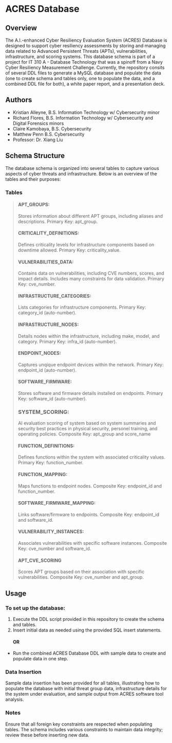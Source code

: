 # ACRES Database

## Overview

The A.I.-enhanced Cyber Resiliency Evaluation System (ACRES) Database is designed to support cyber resiliency assessments by storing and managing data related to Advanced Persistent Threats (APTs), vulnerabilities, infrastructure, and scoring systems. This database schema is part of a project for IT 310 A - Database Technology that was a spinoff from a Navy Cyber Resiliency Measurement Challenge. Currently, the repository consits of several DDL files to generate a MySQL database and populate the data (one to create schema and tables only, one to populate the data, and a combined DDL file for both), a white paper report, and a presentation deck.

## Authors

- Kristian Alleyne, B.S. Information Technology w/ Cybersecurity minor
- Richard Flores, B.S. Information Technology w/ Cybersecurity and Digital Forensics minors
- Claire Kamobaya, B.S. Cybersecurity
- Matthew Penn B.S. Cybersecurity
- Professor: Dr. Xiang Liu

## Schema Structure

The database schema is organized into several tables to capture various aspects of cyber threats and infrastructure. Below is an overview of the tables and their purposes:

### Tables

> #### APT_GROUPS:
> Stores information about different APT groups, including aliases and descriptions. Primary Key: apt_group.
> 
> #### CRITICALITY_DEFINITIONS:
> Defines criticality levels for infrastructure components based on downtime allowed. Primary Key: criticality_value.
> 
> #### VULNERABILITIES_DATA:
> Contains data on vulnerabilities, including CVE numbers, scores, and impact details. Includes many constraints for data validation. Primary Key: cve_number.
> 
> #### INFRASTRUCTURE_CATEGORIES:
> Lists categories for infrastructure components. Primary Key: category_id (auto-number).
> 
> #### INFRASTRUCTURE_NODES:
> Details nodes within the infrastructure, including make, model, and category. Primary Key: infra_id (auto-number).
> 
> #### ENDPOINT_NODES:
> Captures unqique endpoint devices within the network. Primary Key: endpoint_id (auto-number).
> 
> #### SOFTWARE_FIRMWARE:
> Stores software and firmware details installed on endpoints. Primary Key: software_id (auto-number).
> 
> ### SYSTEM_SCORING:
> AI evaluation scoring of system based on system summaries and security best practices in physical security, personel training, and operating policies. Composite Key: apt_group and score_name
> 
> #### FUNCTION_DEFINITIONS:
> Defines functions within the system with associated criticality values. Primary Key: function_number.
> 
> #### FUNCTION_MAPPING:
> Maps functions to endpoint nodes. Composite Key: endpoint_id and function_number.
> 
> #### SOFTWARE_FIRMWARE_MAPPING:
> Links software/firmware to endpoints. Composite Key: endpoint_id and software_id.
> 
> #### VULNERABILITY_INSTANCES:
> Associates vulnerabilities with specific software instances. Composite Key: cve_number and software_id.
> 
> #### APT_CVE_SCORING
> Scores APT groups based on their association with specific vulnerabilities. Composite Key: cve_number and apt_group.

## Usage

### To set up the database:

1. Execute the DDL script provided in this repository to create the schema and tables.
2. Insert initial data as needed using the provided SQL insert statements.
   #### OR
- Run the combined ACRES Database DDL with sample data to create and populate data in one step.

### Data Insertion

Sample data insertion has been provided for all tables, illustrating how to populate the database with initial threat group data, infrastructure details for the system under evaluation, and sample output from ACRES software tool analysis.

### Notes

Ensure that all foreign key constraints are respected when populating tables.
The schema includes various constraints to maintain data integrity; review these before inserting new data.
